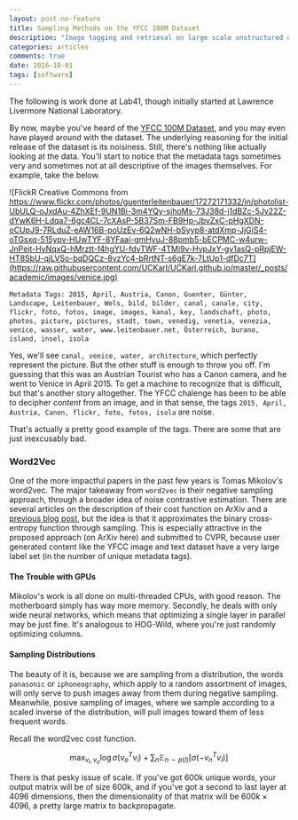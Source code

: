 ```yaml
---
layout: post-no-feature
title: Sampling Methods on the YFCC 100M Dataset
description: "Image tagging and retrieval on large scale unstructured data using sampling methods."
categories: articles
comments: true
date: 2016-10-01
tags: [software]
---
```



The following is work done at Lab41, though initially started at Lawrence Livermore National Laboratory.

By now, maybe you've heard of the [YFCC 100M Dataset](https://webscope.sandbox.yahoo.com/catalog.php?datatype=i&did=67), and you may even have played around with the dataset. The underlying reasoning for the initial release of the dataset is its noisiness. Still, there's nothing like actually looking at the data. You'll start to notice that the metadata tags sometimes very and sometimes not at all descriptive of the images themselves. For example, take the below.

![FlickR Creative Commons from https://www.flickr.com/photos/guenterleitenbauer/17272171332/in/photolist-UbULQ-oJxdAu-4ZhXEf-9UN1Bi-3m4YQy-sjhoMs-73J38d-j1dBZc-5Jv22Z-dYwK6H-Ldqa7-6gc4CL-7cXAsP-5B37Sm-FB9Hp-JbvZxC-pHgXDN-oCUpJ9-7RLduZ-eAW16B-poUzEv-6Q2wNH-bSyyp8-atdXmp-JjGiS4-oTGsxq-515ypv-HUwTYF-8YFaai-gmHyuJ-88pmb5-bECPMC-w4urw-JnPeit-HyNqxQ-hMrztt-f4hgYU-fdvTWF-4TMi9v-HvpJxY-gv1asQ-pRpjEW-HT8SbU-qjLVSo-bqDQCz-8vzYc4-bRrtNT-s6gE7k-7LtUp1-dfDc7T](https://raw.githubusercontent.com/UCKarl/UCKarl.github.io/master/_posts/academic/images/venice.jpg)
```
Metadata Tags: 2015, April, Austria, Canon, Guenter, Günter, Landscape, Leitenbauer, Wels, bild, bilder, canal, canale, city, flickr, foto, fotos, image, images, kanal, key, landschaft, photo, photos, picture, pictures, stadt, town, venedig, venetia, venezia, venice, wasser, water, www.leitenbauer.net, Österreich, burano, island, insel, isola
```

Yes, we'll see `canal, venice, water, architecture`, which perfectly represent the picture. But the other stuff is enough to throw you off. I'm guessing that this was an Austrian Tourist who has a Canon camera, and he went to Venice in April 2015. To get a machine to recognize that is difficult, but that's another story altogether. The YFCC chalenge has been to be able to decipher *content* from an image, and in that sense, the tags `2015, April, Austria, Canon, flickr, foto, fotos, isola` are noise.

That's actually a pretty good example of the tags. There are some that are just inexcusably bad.


### Word2Vec

One of the more impactful papers in the past few years is Tomas Mikolov's word2vec. The major takeaway from `word2vec` is their negative sampling approach, through a broader idea of noise contrastive estimation. There are several articles on the description of their cost function on ArXiv and a [previous blog post](https://gab41.lab41.org/anything2vec-e99ec0dc186#.ddnjxweeq), but the idea is that it approximates the binary cross-entropy function through sampling. This is especially attractive in the proposed approach (on ArXiv here) and submitted to CVPR, because user generated content like the YFCC image and text dataset have a very large label set (in the number of unique metadata tags).

#### The Trouble with GPUs

Mikolov's work is all done on multi-threaded CPUs, with good reason. The motherboard simply has way more memory. Secondly, he deals with only wide neural networks, which means that optimizing a single layer in parallel may be just fine. It's analogous to HOG-Wild, where you're just randomly optimizing columns.

#### Sampling Distributions

The beauty of it is, because we are sampling from a distribution, the words `panasonic` or `iphoneography`, which apply to a random assortment of images, will only serve to push images away from them during negative sampling. Meanwhile, posive sampling of images, where we sample according to a scaled inverse of the distribution, will pull images toward them of less frequent words.

Recall the word2vec cost function.

$$ \max_{v_i, v_o} \log \sigma( v_o^T v_i ) + \sum_n \mathbb{E}_{n\sim p(i)}\left[ \sigma (- v_n^T v_i) \right] $$

There is that pesky issue of scale. If you've got 600k unique words, your output matrix will be of size 600k, and if you've got a second to last layer at 4096 dimensions, then the dimensionality of that matrix will be $600k \times 4096$, a pretty large matrix to backpropagate.
